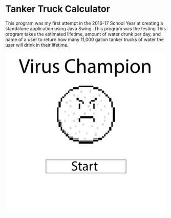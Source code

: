 # Tanker Truck Calculator

This program was my first attempt in the 2016-17 School Year at creating a standalone application using Java Swing.  This program was the testing
This program takes the estimated lifetime, amount of water drunk per day, and name of a user to return how many 11,000 gallon tanker trucks of water the user will drink in their lifetime.  

![alt text](https://github.com/KRagula/Programming-II-Portfolio/blob/master/VirusChampion/Screenshots/TitleScreen.png)
